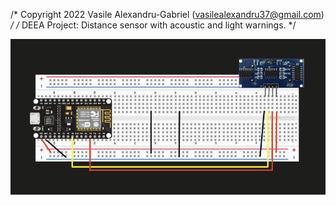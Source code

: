/* Copyright 2022 Vasile Alexandru-Gabriel (vasilealexandru37@gmail.com) */
   /* DEEA Project: Distance sensor with acoustic and light warnings. */

![Screenshot](Diagram.png)
